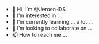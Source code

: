 - 👋 Hi, I’m @Jeroen-DS
- 👀 I’m interested in ...
- 🌱 I’m currently learning ... a lot ...
- 💞️ I’m looking to collaborate on ...
- 📫 How to reach me ...

<!---
Jeroen-DS/Jeroen-DS is a ✨ special ✨ repository because its `README.md` (this file) appears on your GitHub profile.
You can click the Preview link to take a look at your changes.
--->
